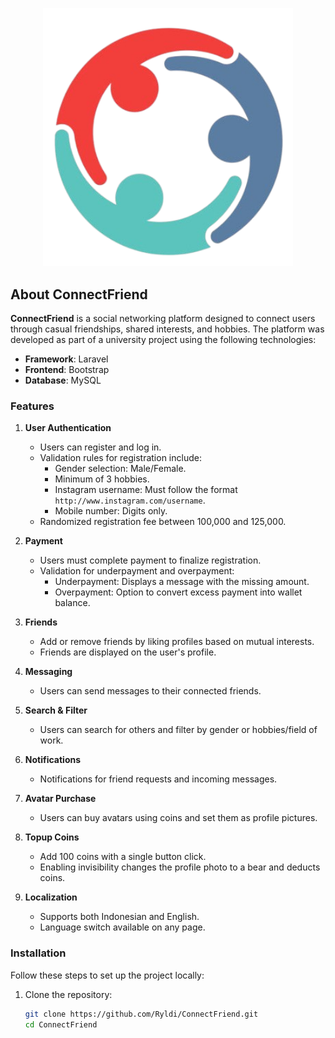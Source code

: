 <p align="center">
  <a href="https://laravel.com" target="_blank">
    <img src="https://github.com/Ryldi/ConnectFriend/blob/main/public/images/logo.png" width="400" alt="ConnectFriend Logo">
  </a>
</p>


## About ConnectFriend

**ConnectFriend** is a social networking platform designed to connect users through casual friendships, shared interests, and hobbies. The platform was developed as part of a university project using the following technologies:

- **Framework**: Laravel
- **Frontend**: Bootstrap
- **Database**: MySQL

### Features

1. **User Authentication**  
   - Users can register and log in.  
   - Validation rules for registration include:  
     - Gender selection: Male/Female.  
     - Minimum of 3 hobbies.  
     - Instagram username: Must follow the format `http://www.instagram.com/username`.  
     - Mobile number: Digits only.  
   - Randomized registration fee between 100,000 and 125,000.  

2. **Payment**  
   - Users must complete payment to finalize registration.  
   - Validation for underpayment and overpayment:  
     - Underpayment: Displays a message with the missing amount.  
     - Overpayment: Option to convert excess payment into wallet balance.  

3. **Friends**  
   - Add or remove friends by liking profiles based on mutual interests.  
   - Friends are displayed on the user's profile.  

4. **Messaging**  
   - Users can send messages to their connected friends.  

5. **Search & Filter**  
   - Users can search for others and filter by gender or hobbies/field of work.  

6. **Notifications**  
   - Notifications for friend requests and incoming messages.  

7. **Avatar Purchase**  
   - Users can buy avatars using coins and set them as profile pictures.  

8. **Topup Coins**  
   - Add 100 coins with a single button click.  
   - Enabling invisibility changes the profile photo to a bear and deducts coins.  

9. **Localization**  
   - Supports both Indonesian and English.  
   - Language switch available on any page.  

### Installation

Follow these steps to set up the project locally:

1. Clone the repository:  
   ```bash
   git clone https://github.com/Ryldi/ConnectFriend.git
   cd ConnectFriend
